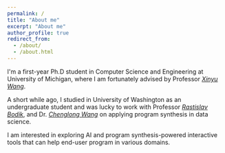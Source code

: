 ```yaml
---
permalink: /
title: "About me"
excerpt: "About me"
author_profile: true
redirect_from: 
  - /about/
  - /about.html
---
```


I'm a first-year Ph.D student in Computer Science and Engineering at University of Michigan, where I am fortunately advised by Professor *[Xinyu Wang](https://web.eecs.umich.edu/~xwangsd/)*.

A short while ago, I studied in University of Washington as an undergraduate student and was lucky to work with Professor *[Rastislav Bodik](https://homes.cs.washington.edu/~bodik/)*, and Dr. *[Chenglong Wang](https://chenglongwang.org/)* on applying program synthesis in data science.

I am interested in exploring AI and program synthesis-powered interactive tools that can help end-user program in various domains.
